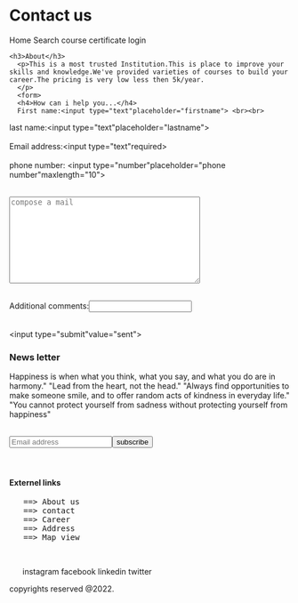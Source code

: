 
<!Doctype html>
<html>
  <head>
    <title>Contact us</title>
    </head>
    <body>
    <h1>Contact us</h1> 
    <link rel="stylesheet" href="style.css">
    <li<a href="Home">Home</a>
    <li<a href="Search">Search</a>
    <li<a href="course">course</a>
    <li<a href="certificate">certificate</a>
    <li<a href="login">login</a>
    
    <h3>About</h3>
      <p>This is a most trusted Institution.This is place to improve your skills and knowledge.We've provided varieties of courses to build your career.The pricing is very low less then 5k/year.
      </p>
      <form>
      <h4>How can i help you...</h4>
      First name:<input type="text"placeholder="firstname"> <br><br>
last name:<input type="text"placeholder="lastname"> <br><br>
Email address:<input type="text"required> <br><br>
phone number: <input type="number"placeholder="phone number"maxlength="10"> <br><br />
<textarea name="100" id="100" cols="40" rows="10"placeholder="compose a mail"required></textarea> <br> <br />
Additional comments:<input type="text"> <br><br>

<input type="submit"value="sent">
</form>

<h3>News letter</h3>
<form>
<p>Happiness is when what you think, what you say, and what you do are in harmony." "Lead from the heart, not the head." "Always find opportunities to make someone smile, and to offer random acts of kindness in everyday life." "You cannot protect yourself from sadness without protecting yourself from happiness"
</p> <br>
 <input type="text"placeholder="Email address"><input type="submit"value="subscribe"> <br><br><br>
</form>
 
 
 <h4>Externel links</h4>
<p>
<pre>
   ==> About us
   ==> contact
   ==> Career
   ==> Address
   ==> Map view
</pre> <br>

<ul>
<li<a href="instagram.com">instagram</a>
<li<a href="facebook.com">facebook</a>
<li<a href="linkedin.com">linkedin</a>
<li<a href="twitter.com">twitter</a>
</ul></p>
 <footer> 
 copyrights reserved @2022.
 </footer>
  
  
</html>
